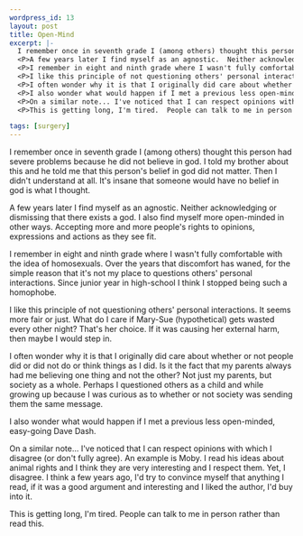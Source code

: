 ```yaml
--- 
wordpress_id: 13
layout: post
title: Open-Mind
excerpt: |-
  I remember once in seventh grade I (among others) thought this person had severe problems because he did not believe in god.  I told my brother about this and he told me that this person's belief in god did not matter.  Then I didn't understand at all.  It's insane that someone would have no belief in god is what I thought.
  <P>A few years later I find myself as an agnostic.  Neither acknowledging or dismissing that there exists a god.  I also find myself more open-minded in other ways.  Accepting more and more people's rights to opinions, expressions and actions as they see fit.
  <P>I remember in eight and ninth grade where I wasn't fully comfortable with the idea of homosexuals.  Over the years that discomfort has waned, for the simple reason that it's not my place to questions others' personal interactions.  Since junior year in high-school I think I stopped being such a homophobe.
  <P>I like this principle of not questioning others' personal interactions.  It seems more fair or just.  What do I care if Mary-Sue (hypothetical) gets wasted every other night?  That's her choice.  If it was causing her external harm, then maybe I would step in.
  <P>I often wonder why it is that I originally did care about whether or not people did or did not do or think things as I did.  Is it the fact that my parents always had me believing one thing and not the other?  Not just my parents, but society as a whole.  Perhaps I questioned others as a child and while growing up because I was curious as to whether or not society was sending them the same message.
  <P>I also wonder what would happen if I met a previous less open-minded, easy-going Dave Dash.
  <P>On a similar note... I've noticed that I can respect opinions with which I disagree (or don't fully agree).  An example is Moby.  I read his ideas about animal rights and I think they are very interesting and I respect them.  Yet, I disagree.  I think a few years ago, I'd try to convince myself that anything I read, if it was a good argument and interesting and I liked the author, I'd buy into it.
  <P>This is getting long, I'm tired.  People can talk to me in person rather than read this.

tags: [surgery]
---
```


I remember once in seventh grade I (among others) thought this person had severe problems because he did not believe in god.  I told my brother about this and he told me that this person's belief in god did not matter.  Then I didn't understand at all.  It's insane that someone would have no belief in god is what I thought.
<P>A few years later I find myself as an agnostic.  Neither acknowledging or dismissing that there exists a god.  I also find myself more open-minded in other ways.  Accepting more and more people's rights to opinions, expressions and actions as they see fit.
<P>I remember in eight and ninth grade where I wasn't fully comfortable with the idea of homosexuals.  Over the years that discomfort has waned, for the simple reason that it's not my place to questions others' personal interactions.  Since junior year in high-school I think I stopped being such a homophobe.
<P>I like this principle of not questioning others' personal interactions.  It seems more fair or just.  What do I care if Mary-Sue (hypothetical) gets wasted every other night?  That's her choice.  If it was causing her external harm, then maybe I would step in.
<P>I often wonder why it is that I originally did care about whether or not people did or did not do or think things as I did.  Is it the fact that my parents always had me believing one thing and not the other?  Not just my parents, but society as a whole.  Perhaps I questioned others as a child and while growing up because I was curious as to whether or not society was sending them the same message.
<P>I also wonder what would happen if I met a previous less open-minded, easy-going Dave Dash.
<P>On a similar note... I've noticed that I can respect opinions with which I disagree (or don't fully agree).  An example is Moby.  I read his ideas about animal rights and I think they are very interesting and I respect them.  Yet, I disagree.  I think a few years ago, I'd try to convince myself that anything I read, if it was a good argument and interesting and I liked the author, I'd buy into it.
<P>This is getting long, I'm tired.  People can talk to me in person rather than read this.
